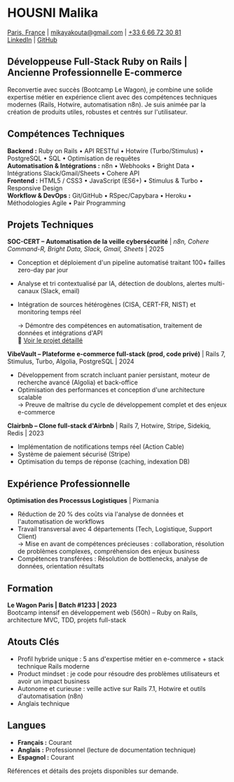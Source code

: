 # HOUSNI Malika

[Paris, France](https://www.google.com/maps?q=Paris,+France) | [mikayakouta@gmail.com](mailto:mikayakouta@gmail.com) | [ +33 6 66 72 30 81](tel:+33666723081)  
[LinkedIn](https://linkedin.com/in/housnim) | [GitHub](https://github.com/joupify)

## Développeuse Full-Stack Ruby on Rails | Ancienne Professionnelle E-commerce

Reconvertie avec succès (Bootcamp Le Wagon), je combine une solide expertise métier en expérience client avec des compétences techniques modernes (Rails, Hotwire, automatisation n8n). Je suis animée par la création de produits utiles, robustes et centrés sur l'utilisateur.

## Compétences Techniques

**Backend :** Ruby on Rails • API RESTful • Hotwire (Turbo/Stimulus) • PostgreSQL • SQL • Optimisation de requêtes  
**Automatisation & Intégrations :** n8n • Webhooks • Bright Data • Intégrations Slack/Gmail/Sheets • Cohere API  
**Frontend :** HTML5 / CSS3 • JavaScript (ES6+) • Stimulus & Turbo • Responsive Design  
**Workflow & DevOps :** Git/GitHub • RSpec/Capybara • Heroku • Méthodologies Agile • Pair Programming

## Projets Techniques

**SOC-CERT – Automatisation de la veille cybersécurité** | _n8n, Cohere Command-R, Bright Data, Slack, Gmail, Sheets_ | 2025

- Conception et déploiement d'un pipeline automatisé traitant 100+ failles zero-day par jour
- Analyse et tri contextualisé par IA, détection de doublons, alertes multi-canaux (Slack, email)
- Intégration de sources hétérogènes (CISA, CERT-FR, NIST) et monitoring temps réel

  → Démontre des compétences en automatisation, traitement de données et intégrations d'API  
  🔗 [Voir le projet détaillé](https://dev.to/joupify/soc-cert-automated-threat-intelligence-system-with-n8n-ai-5722)

**VibeVault – Plateforme e-commerce full-stack (prod, code privé)** | Rails 7, Stimulus, Turbo, Algolia, PostgreSQL | 2024

- Développement from scratch incluant panier persistant, moteur de recherche avancé (Algolia) et back-office
- Optimisation des performances et conception d'une architecture scalable  
  → Preuve de maîtrise du cycle de développement complet et des enjeux e-commerce

**Clairbnb – Clone full-stack d'Airbnb** | Rails 7, Hotwire, Stripe, Sidekiq, Redis | 2023

- Implémentation de notifications temps réel (Action Cable)
- Système de paiement sécurisé (Stripe)
- Optimisation du temps de réponse (caching, indexation DB)

## Expérience Professionnelle

**Optimisation des Processus Logistiques** | Pixmania

- Réduction de 20 % des coûts via l'analyse de données et l'automatisation de workflows
- Travail transversal avec 4 départements (Tech, Logistique, Support Client)  
  → Mise en avant de compétences précieuses : collaboration, résolution de problèmes complexes, compréhension des enjeux business
- Compétences transférées : Résolution de bottlenecks, analyse de données, orientation résultats

## Formation

**Le Wagon Paris | Batch #1233 | 2023**  
Bootcamp intensif en développement web (560h) – Ruby on Rails, architecture MVC, TDD, projets full-stack

## Atouts Clés

- Profil hybride unique : 5 ans d'expertise métier en e-commerce + stack technique Rails moderne
- Product mindset : je code pour résoudre des problèmes utilisateurs et avoir un impact business
- Autonome et curieuse : veille active sur Rails 7.1, Hotwire et outils d'automatisation (n8n)
- Anglais technique

## Langues

- **Français :** Courant
- **Anglais :** Professionnel (lecture de documentation technique)
- **Espagnol :** Courant

Références et détails des projets disponibles sur demande.
